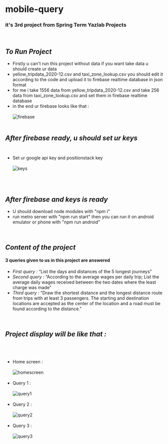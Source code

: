 # mobile-query
### it's 3rd project from Spring Term Yazlab Projects
<br/>

## *To Run Project*
  - Firstly u can't run this project without data if you want take data u should create ur data
  - yellow_tripdata_2020-12.csv and taxi_zone_lookup.csv you should edit it according to the code and upload it to firebase realtime database in json format
  - for me i take 1556 data from yellow_tripdata_2020-12.csv and take 256 data from taxi_zone_lookup.csv and set them in firebase realtime database
  - in the end ur firebase looks like that : <br/><br/>
![firebase](https://github.com/abdussamedkilic/mobile-query/blob/main/pictures/firebase.jpg) <br/><br/>

## *After firebase ready, u should set ur keys*<br/><br/>
  - Set ur google api key and positionstack key <br/><br/>
![keys](https://github.com/abdussamedkilic/mobile-query/blob/main/pictures/keys.jpg) <br/><br/>
<br/>

## *After firebase and keys is ready*
  - U should download node modules with "npm i"
  - run metro server with "npm run start" then you can run it on android emulator or phone with "npm run android"
<br/>


## *Content of the project*
 #### 3 queries given to us in this project are answered
  - *First query :*  “List the days and distances of the 5 longest journeys”
  - *Second query :*  “According to the average wages per daily trip; List the average daily wages received between the two dates where the least charge was made”
  - *Third query :*  “Draw the shortest distance and the longest distance route from trips with at least 3 passengers. The starting and destination locations are accepted as the center of the location and a road must be found according to the distance.”
<br/>

## *Project display will be like that :*<br/><br/><br/>
  - Home screen : <br/><br/>![homescreen](https://github.com/abdussamedkilic/mobile-query/blob/main/pictures/homeScreen.jpg)<br/><br/>
  - Query 1 :<br/><br/> ![query1](https://github.com/abdussamedkilic/mobile-query/blob/main/pictures/query1.jpg)<br/><br/>
  - Query 2 : <br/><br/>![query2](https://github.com/abdussamedkilic/mobile-query/blob/main/pictures/query2.jpg)<br/><br/>
  - Query 3 : <br/><br/>![query3](https://github.com/abdussamedkilic/mobile-query/blob/main/pictures/query3.jpg)<br/><br/>

